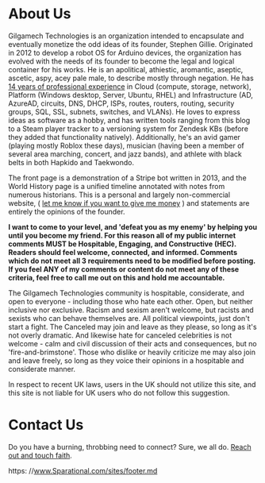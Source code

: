 # About Us

Gilgamech Technologies is an organization intended to encapsulate and eventually monetize the odd ideas of its founder, Stephen Gillie. Originated in 2012 to develop a robot OS for Arduino devices, the organization has evolved with the needs of its founder to become the legal and logical container for his works. He is an apolitical, athiestic, aromantic, aseptic, ascetic, aspy, acey pale male, to describe mostly through negation. He has [14 years of professional experience](https://www.gilgamech.com/Resume/Stephen%20Gillie%20Resume.docx) in Cloud (compute, storage, network), Platform (Windows desktop, Server, Ubuntu, RHEL) and Infrastructure (AD, AzureAD, circuits, DNS, DHCP, ISPs, routes, routers, routing, security groups, SQL, SSL, subnets, switches, and VLANs). He loves to express ideas as software as a hobby, and has written tools ranging from this blog to a Steam player tracker to a versioning system for Zendesk KBs (before they added that functionality natively). Additionally, he's an avid gamer (playing mostly Roblox these days), musician (having been a member of several area marching, concert, and jazz bands), and athlete with black belts in both Hapkido and Taekwondo.

The front page is a demonstration of a Stripe bot written in 2013, and the World History page is a unified timeline annotated with notes from numerous historians. This is a personal and largely non-commercial website, ( [let me know if you want to give me money](contact.html) ) and statements are entirely the opinions of the founder.

**I want to come to your level, and 'defeat you as my enemy' by helping you until you become my friend. For this reason all of my public internet comments MUST be Hospitable, Engaging, and Constructive (HEC). Readers should feel welcome, connected, and informed. Comments which do not meet all 3 requirements need to be modified before posting. If you feel ANY of my comments or content do not meet any of these criteria, feel free to call me out on this and hold me accountable.**

The Gilgamech Technologies community is hospitable, considerate, and open to everyone - including those who hate each other. Open, but neither inclusive nor exclusive. Racism and sexism aren't welcome, but racists and sexists who can behave themselves are. All political viewpoints, just don't start a fight. The Canceled may join and leave as they please, so long as it's not overly dramatic. And likewise hate for canceled celebrities is not welcome - calm and civil discussion of their acts and consequences, but no 'fire-and-brimstone'. Those who dislike or heavily criticize me may also join and leave freely, so long as they voice their opinions in a hospitable and considerate manner.

In respect to recent UK laws, users in the UK should not utilize this site, and this site is not liable for UK users who do not follow this suggestion.

# Contact Us

Do you have a burning, throbbing need to connect? Sure, we all do. [Reach out and touch faith](mailto:contact@gilgamech.com).

https: //www.Sparational.com/sites/footer.md

